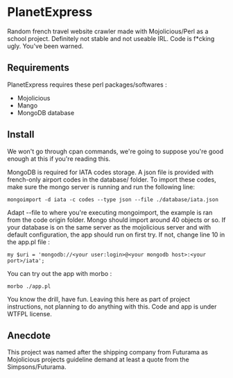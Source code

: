 # PlanetExpress

Random french travel website crawler made with Mojolicious/Perl as a school project. Definitely not stable and not useable IRL. Code is f*cking ugly. You've been warned.

## Requirements

PlanetExpress requires these perl packages/softwares :

*	Mojolicious
*	Mango
*	MongoDB database

## Install

We won't go through cpan commands, we're going to suppose you're good enough at this if you're reading this.

MongoDB is required for IATA codes storage. A json file is provided with french-only airport codes in the database/ folder. To import these codes, make sure the mongo server is running and run the following line:

	mongoimport -d iata -c codes --type json --file ./database/iata.json

Adapt --file to where you're executing mongoimport, the example is ran from the code origin folder. Mongo should import around 40 objects or so. If your database is on the same server as the mojolicious server and with default configuration, the app should run on first try. If not, change line 10 in the app.pl file :

	my $uri = 'mongodb://<your user:login>@<your mongodb host>:<your port>/iata';

You can try out the app with morbo :

	morbo ./app.pl

You know the drill, have fun. Leaving this here as part of project instructions, not planning to do anything with this. Code and app is under WTFPL license.

## Anecdote

This project was named after the shipping company from Futurama as Mojolicious projects guideline demand at least a quote from the Simpsons/Futurama.